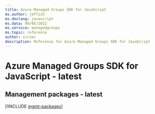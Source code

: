 ```yaml
---
title: Azure Managed Groups SDK for JavaScript
ms.author: jeffish
ms.devlang: javascript
ms.data: 09/05/2022
ms.service: managedgroups
ms.topic: reference
author: xirzec
description: Reference for Azure Managed Groups SDK for JavaScript
---
```

# Azure Managed Groups SDK for JavaScript - latest

## Management packages - latest
[!INCLUDE [mgmt-packages](managed-groups-mgmt-index.md)]